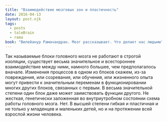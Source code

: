 ```yaml
---
title: "Взаимодействие мозговых зон и пластичность"
date: 2016-04-13
layout: post.njk
tags:
  - posts
  - taleBrain
  - rama
book: "Вилейанур Рамачандран. Мозг рассказывает. Что делает нас людьми"
---
```


Так называемые блоки головного мозга не работают в строгой изоляции, существует весьма значительное и всестороннее взаимодействие между ними, намного большее, чем предполагалось вначале. Изменения процессов в одном из блоков скажем, из-за повреждения, или созревания, или обучения, или жизненного опыта могут привести к значительным переменам в функционировании многих других блоков, связанных с первым. В весьма значительной степени один блок даже может заимствовать функции другого. Не жесткая, генетически заложенная во внутриутробном состоянии схема работы головного мозга. Нет. В высшей степени гибкая и пластичная и не только у младенцев и маленьких детей, но и на протяжении всей взрослой жизни человека.
